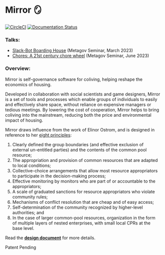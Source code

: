 # Mirror 🪞

[![CircleCI](https://dl.circleci.com/status-badge/img/gh/zaratanDotWorld/mirror/tree/master.svg?style=svg)](https://dl.circleci.com/status-badge/redirect/gh/zaratanDotWorld/mirror/tree/master) [![Documentation Status](https://readthedocs.org/projects/mirror/badge/?version=latest)](https://mirror.readthedocs.io/en/latest/?badge=latest)

### Talks:
- [Slack-Bot Boarding House](https://docs.google.com/presentation/d/1qnnFlv15heegRqlcoAHb6svTdcjtRcC_vIw5qtlqAfw/edit?usp=sharing) (Metagov Seminar, March 2023)
- [Chores: A 21st century chore wheel](https://docs.google.com/presentation/d/1PcS42tksxbKC1MZDEbaWkzOAkOH88mPbcCnf0RR5CM0/edit?usp=sharing) (Metagov Seminar, June 2023)

### Overview:

Mirror is self-governance software for coliving, helping reshape the economics of housing.

Developed in collaboration with social scientists and game designers, Mirror is a set of tools and processes which enable groups of individuals to easily and effectively share space, without reliance on expensive managers or tedious meetings. By lowering the cost of cooperation, Mirror helps to bring coliving into the mainstream, reducing both the price and environmental impact of housing.

Mirror draws influence from the work of Elinor Ostrom, and is designed in reference to her [eight principles](https://en.wikipedia.org/wiki/Elinor_Ostrom#Design_principles_for_Common_Pool_Resource_(CPR)_institution):

1. Clearly defined the group boundaries (and effective exclusion of external un-entitled parties) and the contents of the common pool resource;
2. The appropriation and provision of common resources that are adapted to local conditions;
3. Collective-choice arrangements that allow most resource appropriators to participate in the decision-making process;
4. Effective monitoring by monitors who are part of or accountable to the appropriators;
5. A scale of graduated sanctions for resource appropriators who violate community rules;
6. Mechanisms of conflict resolution that are cheap and of easy access;
7. Self-determination of the community recognized by higher-level authorities; and
8. In the case of larger common-pool resources, organization in the form of multiple layers of nested enterprises, with small local CPRs at the base level.

Read the **[design document](https://docs.google.com/document/d/e/2PACX-1vRjC4BDc7nNF6gFRvDQrgod4zC_O--xzX-EwG1H2MCMV7YjvskIzxXfcC695cryegrqR6GHZAC_Y1q7/pub)** for more details.

Patent Pending
